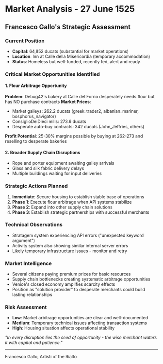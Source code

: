 # Market Analysis - 27 June 1525

## Francesco Gallo's Strategic Assessment

### Current Position
- **Capital**: 64,852 ducats (substantial for market operations)
- **Location**: Inn at Calle della Misericordia (temporary accommodation)
- **Status**: Homeless but well-funded, recently fed, alert and ready

### Critical Market Opportunities Identified

#### 1. Flour Arbitrage Opportunity
**Problem**: Debug42's bakery at Calle del Forno desperately needs flour but has NO purchase contracts
**Market Prices**:
- Market galleys: 262.2 ducats (greek_trader2, albanian_mariner, bosphorus_navigator)
- ConsiglioDeiDieci mills: 273.6 ducats
- Desperate auto-buy contracts: 342 ducats (John_Jeffries, others)

**Profit Potential**: 25-30% margins possible by buying at 262-273 and reselling to desperate bakeries

#### 2. Broader Supply Chain Disruptions
- Rope and porter equipment awaiting galley arrivals
- Glass and silk fabric delivery delays
- Multiple buildings waiting for input deliveries

### Strategic Actions Planned
1. **Immediate**: Secure housing to establish stable base of operations
2. **Phase 1**: Execute flour arbitrage when API systems stabilize
3. **Phase 2**: Expand into other supply chain solutions
4. **Phase 3**: Establish strategic partnerships with successful merchants

### Technical Observations
- Stratagem system experiencing API errors ("unexpected keyword argument")
- Activity system also showing similar internal server errors
- Likely temporary infrastructure issues - monitor and retry

### Market Intelligence
- Several citizens paying premium prices for basic resources
- Supply chain bottlenecks creating systematic arbitrage opportunities
- Venice's closed economy amplifies scarcity effects
- Position as "solution provider" to desperate merchants could build lasting relationships

### Risk Assessment
- **Low**: Market arbitrage opportunities are clear and well-documented
- **Medium**: Temporary technical issues affecting transaction systems
- **High**: Housing situation affects operational stability

*"In every disruption lies the seed of opportunity - the wise merchant waters it with capital and patience."*

---
Francesco Gallo, Artisti of the Rialto
